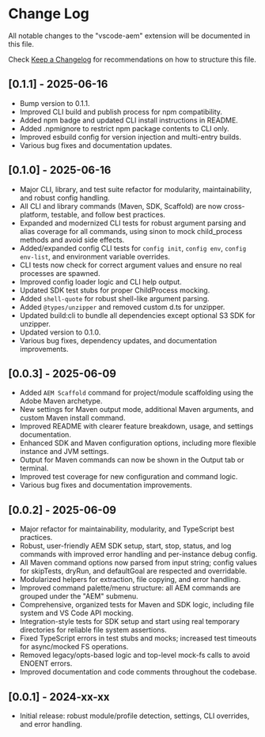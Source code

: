 # Change Log

All notable changes to the "vscode-aem" extension will be documented in this file.

Check [Keep a Changelog](http://keepachangelog.com/) for recommendations on how to structure this file.

## [0.1.1] - 2025-06-16

- Bump version to 0.1.1.
- Improved CLI build and publish process for npm compatibility.
- Added npm badge and updated CLI install instructions in README.
- Added .npmignore to restrict npm package contents to CLI only.
- Improved esbuild config for version injection and multi-entry builds.
- Various bug fixes and documentation updates.

## [0.1.0] - 2025-06-16

- Major CLI, library, and test suite refactor for modularity, maintainability, and robust config handling.
- All CLI and library commands (Maven, SDK, Scaffold) are now cross-platform, testable, and follow best practices.
- Expanded and modernized CLI tests for robust argument parsing and alias coverage for all commands, using sinon to mock child_process methods and avoid side effects.
- Added/expanded config CLI tests for `config init`, `config env`, `config env-list`, and environment variable overrides.
- CLI tests now check for correct argument values and ensure no real processes are spawned.
- Improved config loader logic and CLI help output.
- Updated SDK test stubs for proper ChildProcess mocking.
- Added `shell-quote` for robust shell-like argument parsing.
- Added `@types/unzipper` and removed custom d.ts for unzipper.
- Updated build:cli to bundle all dependencies except optional S3 SDK for unzipper.
- Updated version to 0.1.0.
- Various bug fixes, dependency updates, and documentation improvements.

## [0.0.3] - 2025-06-09

- Added `AEM Scaffold` command for project/module scaffolding using the Adobe Maven archetype.
- New settings for Maven output mode, additional Maven arguments, and custom Maven install command.
- Improved README with clearer feature breakdown, usage, and settings documentation.
- Enhanced SDK and Maven configuration options, including more flexible instance and JVM settings.
- Output for Maven commands can now be shown in the Output tab or terminal.
- Improved test coverage for new configuration and command logic.
- Various bug fixes and documentation improvements.

## [0.0.2] - 2025-06-09

- Major refactor for maintainability, modularity, and TypeScript best practices.
- Robust, user-friendly AEM SDK setup, start, stop, status, and log commands with improved error handling and per-instance debug config.
- All Maven command options now parsed from input string; config values for skipTests, dryRun, and defaultGoal are respected and overridable.
- Modularized helpers for extraction, file copying, and error handling.
- Improved command palette/menu structure: all AEM commands are grouped under the "AEM" submenu.
- Comprehensive, organized tests for Maven and SDK logic, including file system and VS Code API mocking.
- Integration-style tests for SDK setup and start using real temporary directories for reliable file system assertions.
- Fixed TypeScript errors in test stubs and mocks; increased test timeouts for async/mocked FS operations.
- Removed legacy/opts-based logic and top-level mock-fs calls to avoid ENOENT errors.
- Improved documentation and code comments throughout the codebase.

## [0.0.1] - 2024-xx-xx

- Initial release: robust module/profile detection, settings, CLI overrides, and error handling.
